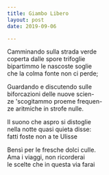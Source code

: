 ```yaml
---
title: Giambo Libero
layout: post
date: 2019-09-06

---
```


Camminando sulla strada verde  
coperta dalle spore trifoglie  
bipartimmo  le nascoste soglie  
che la colma fonte non ci perde;  

Guardando e discutendo sulle  
biforcazioni delle nuove scien-    
ze 'scogitammo proeme frequen-    
ze aritmiche in strofe nulle.  

Il suono che aspro si distoglie  
nella notte quasi quieta disse:  
fatti  foste non a te Ulisse  

Bensì per le fresche dolci culle.  
Ama i viaggi, non ricorderai  
le scelte che in questa via farai  
